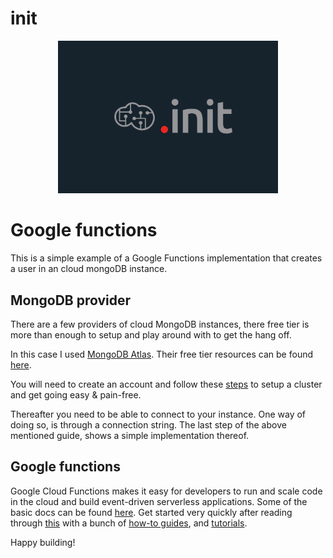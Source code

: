 # init

<div align="center">
  <img src="assets/init_logo.jpg" width="70%">
</div>

# Google functions

This is a simple example of a Google Functions implementation that creates a user in an cloud mongoDB instance.

## MongoDB provider

There are a few providers of cloud MongoDB instances, there free tier is more than enough to setup and play around with to get the hang off.

In this case I used [MongoDB Atlas](https://www.mongodb.com/cloud/atlas). Their free tier resources can be found [here](https://www.mongodb.com/cloud/atlas/pricing).

You will need to create an account and follow these [steps](https://docs.mongodb.com/manual/tutorial/atlas-free-tier-setup/) to setup a cluster and get going easy & pain-free.

Thereafter you need to be able to connect to your instance. One way of doing so, is through a connection string. The last step of the above mentioned guide, shows a simple implementation thereof.

## Google functions

Google Cloud Functions makes it easy for developers to run and scale code in the cloud and build event-driven serverless applications. Some of the basic docs can be found [here](https://cloud.google.com/functions/docs/). Get started very quickly after reading through [this](https://cloud.google.com/functions/docs/quickstarts) with a bunch of [how-to guides](https://cloud.google.com/functions/docs/how-to), and [tutorials](https://cloud.google.com/functions/docs/tutorials/).

Happy building!

